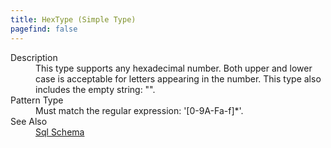 ```yaml
---
title: HexType (Simple Type)
pagefind: false
---
```

<dl>
  <dt>Description</dt>
  <dd>This type supports any hexadecimal number.  Both upper and lower case is acceptable for letters appearing in the number.  This type also includes the empty string: "".</dd>
  <dt>Pattern Type</dt>
  <dd>Must match the regular expression: '[0-9A-Fa-f]*'.</dd>
  <dt>See Also</dt>
  <dd>
    <a href="../">Sql Schema</a>
  </dd>
</dl>
